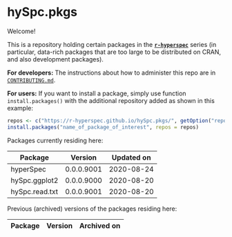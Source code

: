 # hySpc.pkgs

Welcome!

This is a repository holding certain packages in the [**`r-hyperspec`**](https://r-hyperspec.github.io/) series (in particular, data-rich packages that are too large to be distributed on CRAN, and also development packages).

**For developers:** The instructions about how to administer this repo are in [`CONTRIBUTING.md`](https://github.com/r-hyperspec/hySpc.pkgs/blob/gh-pages/CONTRIBUTING.md).

**For users:** If you want to install a package, simply use function `install.packages()` with the additional repository added as shown in this example:

```r
repos <- c("https://r-hyperspec.github.io/hySpc.pkgs/", getOption("repos"))
install.packages("name_of_package_of_interest", repos = repos)
```

Packages currently residing here:

Package       | Version       | Updated on    
------------- | ------------- | ------------- 
hyperSpec | 0.0.0.9001 | 2020-08-24
hySpc.ggplot2 | 0.0.0.9000 | 2020-08-20
hySpc.read.txt | 0.0.0.9001 | 2020-08-20

Previous (archived) versions of the packages residing here: 

Package       | Version       | Archived on   
------------- | ------------- | ------------- 
